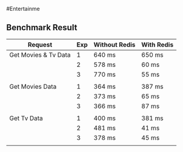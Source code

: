 #Entertainme

## Benchmark Result
| Request              | Exp | Without Redis | With Redis |
|--------------------- |-----|---------------|------------|
| Get Movies & Tv Data | 1   |    640 ms     |   650 ms   |  
|                      | 2   |    578 ms     |    60 ms   |  
|                      | 3   |    770 ms     |    55 ms   |  
|                      |     |               |            | 
| Get Movies Data      | 1   |    364 ms     |   387 ms   |  
|                      | 2   |    373 ms     |    65 ms   |  
|                      | 3   |    366 ms     |    87 ms   | 
|                      |     |               |            | 
| Get Tv Data          | 1   |    400 ms     |   381 ms   |  
|                      | 2   |    481 ms     |    41 ms   |  
|                      | 3   |    378 ms     |    45 ms   |  
|                      |     |               |            | 
